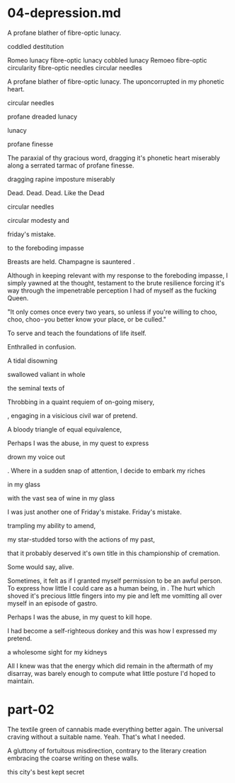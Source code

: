 # 04-depression.md

A profane blather of fibre-optic lunacy.

coddled destitution

Romeo lunacy
fibre-optic lunacy
cobbled lunacy
Remoeo
fibre-optic circularity
fibre-optic needles
circular needles

A profane blather of fibre-optic lunacy.
The uponcorrupted in my phonetic heart.

circular needles

profane dreaded lunacy

lunacy

profane finesse

The paraxial of thy gracious word, dragging it's phonetic heart miserably along a serrated tarmac of profane finesse.

dragging rapine imposture miserably

Dead. Dead. Dead. Like the Dead

circular needles

circular modesty and

friday's mistake.

to the foreboding impasse


Breasts are held. Champagne is sauntered .



Although in keeping relevant with my response to the foreboding impasse, I simply yawned at the thought, testament to the brute resilience forcing it's way through the impenetrable perception I had of myself as the fucking Queen.

"It only comes once every two years, so unless if you're willing to choo, choo, choo - you better know your place, or be culled." 

To serve and teach the foundations of life itself.

Enthralled in confusion.

A tidal disowning

swallowed valiant in whole

the seminal texts of

Throbbing in a quaint requiem of on-going misery,

, engaging in a visicious civil war of pretend.

A bloody triangle of equal equivalence,

Perhaps I was the abuse, in my quest to express

drown my voice out

. Where in a sudden snap of attention, I decide to embark my riches

 in my glass

 with the vast sea of wine in my glass

 I was just another one of Friday's mistake.
Friday's mistake.

trampling my ability to amend,

my star-studded torso with the actions of my past,

that it probably deserved it's own title in this championship of cremation.

 Some would say, alive.



Sometimes, it felt as if I granted myself permission to be an awful person. To express how little I could care as a human being, in .   The hurt which shoved it's precious little fingers into my pie and left me vomitting all over myself in an episode of gastro.

 Perhaps I was the abuse, in my quest to kill hope.

I had become a self-righteous donkey and this was how I expressed my pretend.

 a wholesome sight for my kidneys

All I knew was that the energy which did remain in the aftermath of my disarray, was barely enough to compute what little posture I'd hoped to maintain.

 # part-02


The textile green of cannabis made everything better again. The universal craving without a suitable name. Yeah. That's what I needed.

A gluttony of fortuitous misdirection, contrary to the literary creation embracing the coarse writing on these walls.

this city's best kept secret


